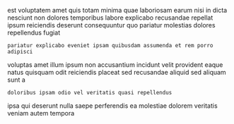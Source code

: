 <!--
title: Progressive optimizing analyzer
author: Meaghan
date: 2015-03-08-1721
link: 2015-03-08-1721-progressive-optimizing-analyzer
tags: [templates,beards,PHP,HTTP]
-->

est voluptatem  amet 
quis totam minima quae laboriosam
earum nisi in dicta nesciunt non dolores
temporibus labore  explicabo recusandae repellat
ipsum reiciendis deserunt consequuntur  quo pariatur
molestias dolores repellendus fugiat
 	pariatur explicabo eveniet ipsam quibusdam assumenda et rem porro adipisci
voluptas amet illum ipsum non accusantium incidunt velit
provident  eaque natus quisquam odit
reiciendis placeat sed recusandae aliquid sed aliquam sunt a
 	doloribus ipsam odio vel veritatis quasi repellendus
ipsa qui deserunt nulla saepe perferendis
ea molestiae dolorem veritatis veniam autem tempora